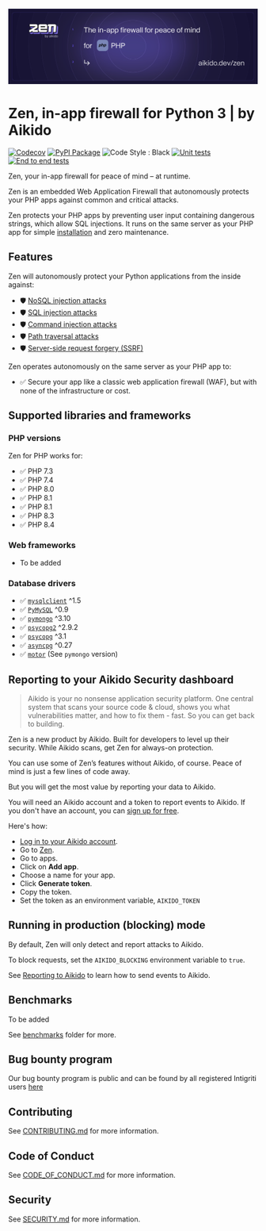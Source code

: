 ![Aikido Zen for PHP](https://raw.githubusercontent.com/AikidoSec/firewall-php/main/docs/banner.svg)

# Zen, in-app firewall for Python 3  | by Aikido
[![Codecov](https://img.shields.io/codecov/c/github/AikidoSec/firewall-python?style=flat-square&token=AJK9LU35GY)](https://app.codecov.io/gh/aikidosec/firewall-python) 
[![PyPI Package](https://img.shields.io/pypi/v/aikido_zen?style=flat-square)](https://pypi.org/project/aikido_zen/)
![Code Style : Black](https://img.shields.io/badge/code%20style-black-black?style=flat-square)
[![Unit tests](https://github.com/AikidoSec/firewall-python/actions/workflows/unit-test.yml/badge.svg)](https://github.com/AikidoSec/firewall-python/actions/workflows/unit-test.yml) 
[![End to end tests](https://github.com/AikidoSec/firewall-python/actions/workflows/end2end.yml/badge.svg)](https://github.com/AikidoSec/firewall-python/actions/workflows/end2end.yml)

Zen, your in-app firewall for peace of mind – at runtime.

Zen is an embedded Web Application Firewall that autonomously protects your PHP apps against common and critical attacks.

Zen protects your PHP apps by preventing user input containing dangerous strings, which allow SQL injections. It runs on the same server as your PHP app for simple [installation](https://pypi.org/project/aikido_zen/#installation) and zero maintenance.

## Features

Zen will autonomously protect your Python applications from the inside against:

* 🛡️ [NoSQL injection attacks](https://www.aikido.dev/blog/web-application-security-vulnerabilities)
* 🛡️ [SQL injection attacks]([https://www.aikido.dev/blog/web-application-security-vulnerabilities](https://owasp.org/www-community/attacks/SQL_Injection))
* 🛡️ [Command injection attacks](https://owasp.org/www-community/attacks/Command_Injection)
* 🛡️ [Path traversal attacks](https://owasp.org/www-community/attacks/Path_Traversal)
* 🛡️ [Server-side request forgery (SSRF)](./docs/ssrf.md)

Zen operates autonomously on the same server as your PHP app to:

* ✅ Secure your app like a classic web application firewall (WAF), but with none of the infrastructure or cost.

## Supported libraries and frameworks

### PHP versions

Zen for PHP works for:
* ✅ PHP 7.3
* ✅ PHP 7.4
* ✅ PHP 8.0
* ✅ PHP 8.1
* ✅ PHP 8.1
* ✅ PHP 8.3
* ✅ PHP 8.4

### Web frameworks

* To be added

### Database drivers
* ✅ [`mysqlclient`](https://pypi.org/project/mysqlclient/) ^1.5
* ✅ [`PyMySQL`](https://pypi.org/project/PyMySQL/) ^0.9
* ✅ [`pymongo`](https://pypi.org/project/pymongo/) ^3.10
* ✅ [`psycopg2`](https://pypi.org/project/psycopg2) ^2.9.2
* ✅ [`psycopg`](https://pypi.org/project/psycopg) ^3.1
* ✅ [`asyncpg`](https://pypi.org/project/asyncpg) ^0.27
* ✅ [`motor`](https://pypi.org/project/motor/) (See `pymongo` version)

## Reporting to your Aikido Security dashboard

> Aikido is your no nonsense application security platform. One central system that scans your source code & cloud, shows you what vulnerabilities matter, and how to fix them - fast. So you can get back to building.

Zen is a new product by Aikido. Built for developers to level up their security. While Aikido scans, get Zen for always-on protection. 

You can use some of Zen’s features without Aikido, of course. Peace of mind is just a few lines of code away.

But you will get the most value by reporting your data to Aikido.

You will need an Aikido account and a token to report events to Aikido. If you don't have an account, you can [sign up for free](https://app.aikido.dev/login).

Here's how:
* [Log in to your Aikido account](https://app.aikido.dev/login).
* Go to [Zen](https://app.aikido.dev/runtime/services).
* Go to apps.
* Click on **Add app**.
* Choose a name for your app.
* Click **Generate token**.
* Copy the token.
* Set the token as an environment variable, `AIKIDO_TOKEN`

## Running in production (blocking) mode

By default, Zen will only detect and report attacks to Aikido.

To block requests, set the `AIKIDO_BLOCKING` environment variable to `true`.

See [Reporting to Aikido](#reporting-to-your-aikido-security-dashboard) to learn how to send events to Aikido.

## Benchmarks 

To be added

See [benchmarks](tests/benchmarks/) folder for more.

## Bug bounty program

Our bug bounty program is public and can be found by all registered Intigriti users [here](https://app.intigriti.com/researcher/programs/aikido/aikidoruntime)

## Contributing

See [CONTRIBUTING.md](.github/CONTRIBUTING.md) for more information.

## Code of Conduct

See [CODE_OF_CONDUCT.md](.github/CODE_OF_CONDUCT.md) for more information.

## Security

See [SECURITY.md](.github/SECURITY.md) for more information.